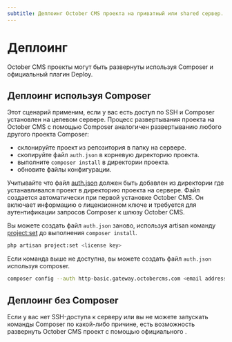 ```yaml
---
subtitle: Деплоинг October CMS проекта на приватный или shared сервер.
---
```

# Деплоинг

October CMS проекты могут быть развернуты используя Composer и официальный плагин Deploy.

## Деплоинг используя Composer

Этот сценарий применим, если у вас есть доступ по SSH и Composer установлен на целевом сервере. Процесс развертывания проекта на October CMS с помощью Composer аналогичен развертыванию любого другого проекта Composer:

* склонируйте проект из репозитория в папку на сервере.
* скопируйте файл `auth.json` в корневую директорию проекта.
* выполните `composer install` в директории проекта.
* обновите файлы конфигурации.

Учитывайте что файл [auth.json](https://getcomposer.org/doc/articles/http-basic-authentication.md) должен быть добавлен из директории где устанавливался проект в директорию проекта на сервере. Файл создается автоматически при первой установке October CMS. Он включает информацию о лицензионном ключе и требуется для аутентификации запросов Composer к шлюзу October CMS.

Вы можете создать файл `auth.json` заново, используя artisan команду [project:set](../console/commands.html#set-project) до выполнения `composer install`.

```bash
php artisan project:set <license key>
```

Если команда выше не доступна, вы можете создать файл `auth.json` используя composer.

```bash
​composer config --auth http-basic.gateway.octobercms.com <email address> <license key>
```

## Деплоинг без Composer

<VideoBlockLink src="https://www.youtube.com/watch?v=Lx9X3CfXwfw" title="Deploy в один клик" description="В этом видео описывается, как развернуть проект на удаленном сервере без Composer." prompt="Смотреть инструкцию"/>

Если у вас нет SSH-доступа к серверу или вы не можете запускать команды Composer по какой-либо причине, есть возможность развернуть October CMS проект с помощью официального <LinkWithIcon text="плагина Deploy" icon="https://d2f5cg397c40hu.cloudfront.net/storage/app/uploads/public/optimized/local/c99/b52/eb1c99b52eb1dde393bb7ef60e4c861b062.png" href="https://octobercms.com/plugin/rainlab-deploy"/>.
